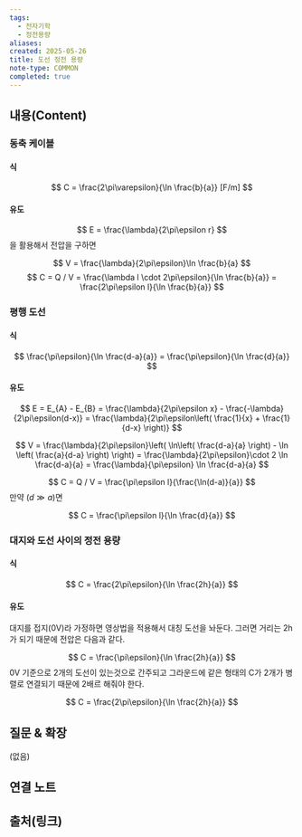 ```yaml
---
tags:
  - 전자기학
  - 정전용량
aliases: 
created: 2025-05-26
title: 도선 정전 용량
note-type: COMMON
completed: true
---
```


## 내용(Content)
### 동축 케이블
#### 식
$$
C = \frac{2\pi\varepsilon}{\ln \frac{b}{a}} [F/m]
$$

#### 유도
$$
E = \frac{\lambda}{2\pi\epsilon r}
$$
을 활용해서 전압을 구하면

$$
V = \frac{\lambda}{2\pi\epsilon}\ln \frac{b}{a}
$$
$$
C = Q / V = \frac{\lambda l \cdot 2\pi\epsilon}{\ln \frac{b}{a}} = \frac{2\pi\epsilon l}{\ln \frac{b}{a}}
$$


### 평행 도선
#### 식
$$
\frac{\pi\epsilon}{\ln \frac{d-a}{a}} = \frac{\pi\epsilon}{\ln \frac{d}{a}}
$$

#### 유도

$$
E = E_{A} - E_{B} = \frac{\lambda}{2\pi\epsilon x} - \frac{-\lambda}{2\pi\epsilon(d-x)} = \frac{\lambda}{2\pi\epsilon\left( \frac{1}{x} + \frac{1}{d-x} \right)}
$$

$$
V = \frac{\lambda}{2\pi\epsilon}\left( \ln\left( \frac{d-a}{a} \right) - \ln \left( \frac{a}{d-a} \right) \right) = \frac{\lambda}{2\pi\epsilon}\cdot 2 \ln \frac{d-a}{a} = \frac{\lambda}{\pi\epsilon} \ln \frac{d-a}{a} 
$$

$$
C = Q / V = \frac{\pi\epsilon l}{\frac{\ln(d-a)}{a}}
$$
만약 $(d \gg a)$면 

$$
C = \frac{\pi\epsilon l}{\ln \frac{d}{a}}
$$

### 대지와 도선 사이의 정전 용량
#### 식
$$
C = \frac{2\pi\epsilon}{\ln \frac{2h}{a}}
$$

#### 유도

대지를 접지(0V)라 가정하면 영상법을 적용해서 대칭 도선을 놔둔다. 그러면 거리는 2h가 되기 때문에 전압은 다음과 같다.

$$
C = \frac{\pi\epsilon}{\ln \frac{2h}{a}}
$$
0V 기준으로 2개의 도선이 있는것으로 간주되고 그라운드에 같은 형태의 C가 2개가 병렬로 연결되기 때문에 2배르 해줘야 한다.

$$
C = \frac{2\pi\epsilon}{\ln \frac{2h}{a}}
$$

## 질문 & 확장

(없음)

## 연결 노트

## 출처(링크)

